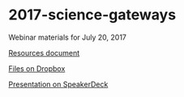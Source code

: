 # 2017-science-gateways

Webinar materials for July 20, 2017

[Resources document](https://github.com/willingc/2017-science-gateways/blob/master/resources/resources.md)

[Files on Dropbox](https://www.dropbox.com/sh/iwpj5zjizv1tqks/AABm9BWxdT8HjahM3gGZxLHaa?dl=0)

[Presentation on SpeakerDeck](https://speakerdeck.com/willingc/science-gateways-webinar-on-project-jupyter)
